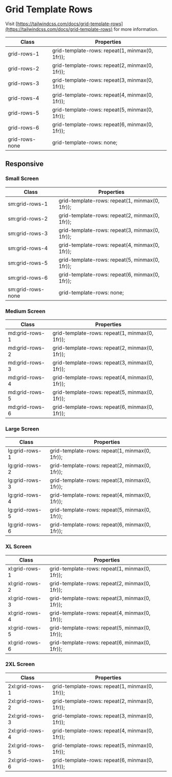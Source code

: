 # Grid Template Rows

Visit [https://tailwindcss.com/docs/grid-template-rows](https://tailwindcss.com/docs/grid-template-rows) for more information.

| Class          | Properties                                     |
| -------------- | ---------------------------------------------- |
| grid-rows-1    | grid-template-rows: repeat(1, minmax(0, 1fr)); |
| grid-rows-2    | grid-template-rows: repeat(2, minmax(0, 1fr)); |
| grid-rows-3    | grid-template-rows: repeat(3, minmax(0, 1fr)); |
| grid-rows-4    | grid-template-rows: repeat(4, minmax(0, 1fr)); |
| grid-rows-5    | grid-template-rows: repeat(5, minmax(0, 1fr)); |
| grid-rows-6    | grid-template-rows: repeat(6, minmax(0, 1fr)); |
| grid-rows-none | grid-template-rows: none;                      |

## Responsive

### Small Screen

| Class             | Properties                                     |
| ----------------- | ---------------------------------------------- |
| sm:grid-rows-1    | grid-template-rows: repeat(1, minmax(0, 1fr)); |
| sm:grid-rows-2    | grid-template-rows: repeat(2, minmax(0, 1fr)); |
| sm:grid-rows-3    | grid-template-rows: repeat(3, minmax(0, 1fr)); |
| sm:grid-rows-4    | grid-template-rows: repeat(4, minmax(0, 1fr)); |
| sm:grid-rows-5    | grid-template-rows: repeat(5, minmax(0, 1fr)); |
| sm:grid-rows-6    | grid-template-rows: repeat(6, minmax(0, 1fr)); |
| sm:grid-rows-none | grid-template-rows: none;                      |

### Medium Screen

| Class          | Properties                                     |
| -------------- | ---------------------------------------------- |
| md:grid-rows-1 | grid-template-rows: repeat(1, minmax(0, 1fr)); |
| md:grid-rows-2 | grid-template-rows: repeat(2, minmax(0, 1fr)); |
| md:grid-rows-3 | grid-template-rows: repeat(3, minmax(0, 1fr)); |
| md:grid-rows-4 | grid-template-rows: repeat(4, minmax(0, 1fr)); |
| md:grid-rows-5 | grid-template-rows: repeat(5, minmax(0, 1fr)); |
| md:grid-rows-6 | grid-template-rows: repeat(6, minmax(0, 1fr)); |

### Large Screen

| Class          | Properties                                     |
| -------------- | ---------------------------------------------- |
| lg:grid-rows-1 | grid-template-rows: repeat(1, minmax(0, 1fr)); |
| lg:grid-rows-2 | grid-template-rows: repeat(2, minmax(0, 1fr)); |
| lg:grid-rows-3 | grid-template-rows: repeat(3, minmax(0, 1fr)); |
| lg:grid-rows-4 | grid-template-rows: repeat(4, minmax(0, 1fr)); |
| lg:grid-rows-5 | grid-template-rows: repeat(5, minmax(0, 1fr)); |
| lg:grid-rows-6 | grid-template-rows: repeat(6, minmax(0, 1fr)); |

### XL Screen

| Class          | Properties                                     |
| -------------- | ---------------------------------------------- |
| xl:grid-rows-1 | grid-template-rows: repeat(1, minmax(0, 1fr)); |
| xl:grid-rows-2 | grid-template-rows: repeat(2, minmax(0, 1fr)); |
| xl:grid-rows-3 | grid-template-rows: repeat(3, minmax(0, 1fr)); |
| xl:grid-rows-4 | grid-template-rows: repeat(4, minmax(0, 1fr)); |
| xl:grid-rows-5 | grid-template-rows: repeat(5, minmax(0, 1fr)); |
| xl:grid-rows-6 | grid-template-rows: repeat(6, minmax(0, 1fr)); |

### 2XL Screen

| Class           | Properties                                     |
| --------------- | ---------------------------------------------- |
| 2xl:grid-rows-1 | grid-template-rows: repeat(1, minmax(0, 1fr)); |
| 2xl:grid-rows-2 | grid-template-rows: repeat(2, minmax(0, 1fr)); |
| 2xl:grid-rows-3 | grid-template-rows: repeat(3, minmax(0, 1fr)); |
| 2xl:grid-rows-4 | grid-template-rows: repeat(4, minmax(0, 1fr)); |
| 2xl:grid-rows-5 | grid-template-rows: repeat(5, minmax(0, 1fr)); |
| 2xl:grid-rows-6 | grid-template-rows: repeat(6, minmax(0, 1fr)); |
